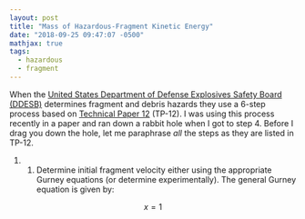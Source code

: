 ```yaml
---
layout: post
title: "Mass of Hazardous-Fragment Kinetic Energy"
date: "2018-09-25 09:47:07 -0500"
mathjax: true
tags:
  - hazardous
  - fragment
---
```


When the [United States Department of Defense Explosives Safety Board (DDESB)][9615d5d6] determines fragment and debris hazards they use a 6-step process based on [Technical Paper 12][1096b4d4] (TP-12).  I was using this process recently in a paper and ran down a rabbit hole when I got to step 4.  Before I drag you down the hole, let me paraphrase *all* the steps as they are listed in TP-12.

1.  1. Determine initial fragment velocity either using the appropriate Gurney equations (or determine experimentally). The general Gurney equation is given by:

$$x=1$$

  [1096b4d4]: http://www.esd.whs.mil/Portals/54/Documents/FOID/Reading%20Room/Other/10-F-0806_Fragment_and_Debris_Hazards.pdf "Fragment and Debris Hazards"
  [9615d5d6]: https://www.denix.osd.mil/ddes/home/ "DDESB"
